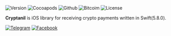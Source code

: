 ![Version](https://img.shields.io/badge/version-1.0.0-blue)
![Cocoapods](https://badgen.net/badge/icon/cocoapods?icon=cocoapods&label)
![Github](https://badgen.net/badge/icon/github?icon=github&label)
![Bitcoim](https://badgen.net/badge/icon/bitcoin?icon=bitcoin&label)
![License](https://badgen.net/badge/license/MIT/blue)

**Cryptanil** is iOS library for receiving crypto payments written in Swift(5.8.0).




[![Telegram](https://img.shields.io/badge/Telegram-2CA5E0?style=for-the-badge&logo=telegram&logoColor=white)](https://t.me/Cryptanil)
[![Facebook](https://img.shields.io/badge/Facebook-%231877F2.svg?style=for-the-badge&logo=Facebook&logoColor=white)](https://facebook.com/Cryptanil)
